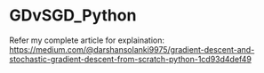 # GDvSGD_Python

Refer my complete article for explaination:
https://medium.com/@darshansolanki9975/gradient-descent-and-stochastic-gradient-descent-from-scratch-python-1cd93d4def49
